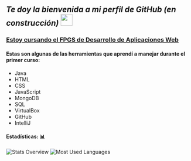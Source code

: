 <!--
**MaestreDniel/maestredniel** is a ✨ _special_ ✨ repository because its `README.md` (this file) appears on your GitHub profile.

Here are some ideas to get you started:

- 🔭 I’m currently working on ...
- 🌱 I’m currently learning ...
- 👯 I’m looking to collaborate on ...
- 🤔 I’m looking for help with ...
- 💬 Ask me about ...
- 📫 How to reach me: ...
- 😄 Pronouns: ...
- ⚡ Fun fact: ...
-->

## _Te doy la bienvenida a mi perfil de GitHub (en construcción)_ <img src="https://media.giphy.com/media/Wz1ifCgh3ztqqBDOCz/giphy.gif" width="32px">

### <ins>Estoy cursando el FPGS de Desarrollo de Aplicaciones Web</ins>

#### Estas son algunas de las herramientas que aprendí a manejar durante el primer curso:

* Java
* HTML
* CSS
* JavaScript
* MongoDB
* SQL
* VirtualBox
* GitHub
* IntelliJ

#### Estadísticas: :bar_chart:

![Stats Overview](https://github.com/MaestreDniel/github-stats-transparent/blob/output/generated/overview.svg)
![Most Used Languages](https://github.com/MaestreDniel/github-stats-transparent/blob/output/generated/languages.svg)

